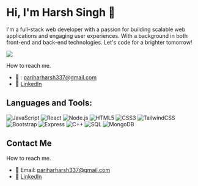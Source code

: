 # Hi, I'm Harsh Singh 👋

I'm a full-stack web developer with a passion for building scalable web applications and engaging user experiences. With a background in both front-end and back-end technologies. Let's code for a brighter tomorrow!

![](https://komarev.com/ghpvc/?username=Harshparihar2003&color=green)

How to reach me.

- 📧 : pariharharsh337@gmail.com
- 💼 [LinkedIn](https://www.linkedin.com/in/harsh-singh-221451239/)

## Languages and Tools:

![JavaScript](https://img.shields.io/badge/-JavaScript-F7DF1E?style=flat-square&logo=javascript&logoColor=black)
![React](https://img.shields.io/badge/-React-61DAFB?style=flat-square&logo=react&logoColor=white)
![Node.js](https://img.shields.io/badge/-Node.js-339933?style=flat-square&logo=nodedotjs&logoColor=white)
![HTML5](https://img.shields.io/badge/-HTML5-E34F26?style=flat-square&logo=html5&logoColor=white)
![CSS3](https://img.shields.io/badge/-CSS3-1572B6?style=flat-square&logo=css3&logoColor=white)
![TailwindCSS](https://img.shields.io/badge/-TailwindCSS-38B2AC?style=flat-square&logo=tailwind-css&logoColor=white)
![Bootstrap](https://img.shields.io/badge/-Bootstrap-7952B3?style=flat-square&logo=bootstrap&logoColor=white)
![Express](https://img.shields.io/badge/-Express-000000?style=flat-square&logo=express&logoColor=white)
![C++](https://img.shields.io/badge/-C++-00599C?style=flat-square&logo=cplusplus&logoColor=white)
![SQL](https://img.shields.io/badge/-SQL-336791?style=flat-square&logo=postgresql&logoColor=white)
![MongoDB](https://img.shields.io/badge/-MongoDB-47A248?style=flat-square&logo=mongodb&logoColor=white)



## Contact Me

How to reach me.

- 📧 Email: pariharharsh337@gmail.com
- 💼 [LinkedIn](https://www.linkedin.com/in/harsh-singh-221451239/)
<!--
**Harshparihar2003/Harshparihar2003** is a ✨ _special_ ✨ repository because its `README.md` (this file) appears on your GitHub profile.

Here are some ideas to get you started:

- 🔭 I’m currently working on ...
- 🌱 I’m currently learning ...
- 👯 I’m looking to collaborate on ...
- 🤔 I’m looking for help with ...
- 💬 Ask me about ...
- 📫 How to reach me: ...
- 😄 Pronouns: ...
- ⚡ Fun fact: ...
-->
